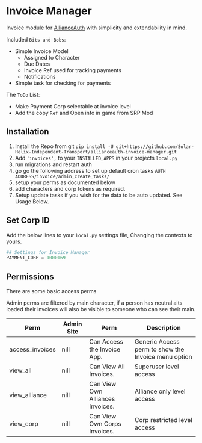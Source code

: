 # Invoice Manager
Invoice module for [AllianceAuth](https://gitlab.com/allianceauth/allianceauth) with simplicity and extendability in mind. 

Included `Bits and Bobs`:
 * Simple Invoice Model
   * Assigned to Character
   * Due Dates
   * Invoice Ref used for tracking payments
   * Notifications
 * Simple task for checking for payments

 The `ToDo` List:
  * Make Payment Corp selectable at invoice level
  * Add the copy `Ref` and Open info in game from SRP Mod

## Installation
 1. Install the Repo from git `pip install -U git+https://github.com/Solar-Helix-Independent-Transport/allianceauth-invoice-manager.git`
 2. Add `'invoices',` to your `INSTALLED_APPS` in your projects `local.py`
 3. run migrations and restart auth
 4. go go the following address to set up default cron tasks `AUTH ADDRESS/invoice/admin_create_tasks/`
 5. setup your perms as documented below
 6. add characters and corp tokens as required.
 7. Setup update tasks if you wish for the data to be auto updated. See Usage Below.

## Set Corp ID
Add the below lines to your `local.py` settings file, Changing the contexts to yours.

 ```python
## Settings for Invoice Manager
PAYMENT_CORP = 1000169
 ```

## Permissions
There are some basic access perms

Admin perms are filtered by main character, if a person has neutral alts loaded their invoices will also be visible to someone who can see their main.

 Perm | Admin Site	 | Perm | Description
 --- | --- | --- | ---
 access_invoices | nill | Can Access the Invoice App. | Generic Access perm to show the Invoice menu option
 view_all | nill | Can View All Invoices. | Superuser level access
 view_alliance | nill | Can View Own Alliances Invoices. | Alliance only level access
 view_corp | nill | Can View Own Corps Invoices. | Corp restricted level access
